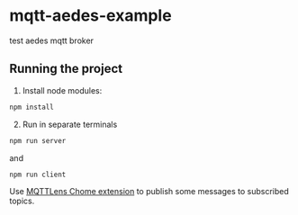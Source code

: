# mqtt-aedes-example
test aedes mqtt broker

## Running the project
1. Install node modules:

```bash
npm install
```

2. Run in separate terminals
```bash
npm run server
```
and

```bash
npm run client
```

Use [MQTTLens Chome extension](https://chrome.google.com/webstore/detail/mqttlens/hemojaaeigabkbcookmlgmdigohjobjm) to publish some messages to subscribed topics.
